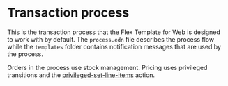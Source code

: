 # Transaction process

This is the transaction process that the Flex Template for Web is designed to work with by default.
The `process.edn` file describes the process flow while the `templates` folder contains notification
messages that are used by the process.

Orders in the process use stock management. Pricing uses privileged transitions and the
[privileged-set-line-items](https://www.sharetribe.com/docs/references/transaction-process-actions/#actionprivileged-set-line-items)
action.
